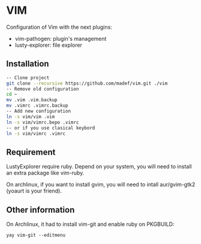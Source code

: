 VIM
========

Configuration of Vim with the next plugins:

  - vim-pathogen: plugin's management
  - lusty-explorer: file explorer


Installation
--------------

```sh
-- Clone project
git clone --recursive https://github.com/madef/vim.git ./vim
-- Remove old configuration
cd ~
mv .vim .vim.backup
mv .vimrc .vimrc.backup
-- Add new configuration
ln -s vim/vim .vim
ln -s vim/vimrc.bepo .vimrc
-- or if you use clasical keybord
ln -s vim/vimrc .vimrc
```

Requirement
-----------

LustyExplorer require ruby. Depend on your system, you will need to install an extra package like vim-ruby.

On archlinux, if you want to install gvim, you will need to intall aur/gvim-gtk2 (yoaurt is your friend). 

Other information
-----------------

On Archlinux, it had to install vim-git and enable ruby on PKGBUILD:

```yay vim-git --editmenu```


